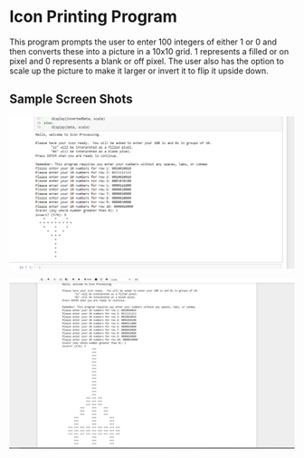 # Icon Printing Program
This program prompts the user to enter 100 integers of either 1 or 0 and then converts these into a picture in a 10x10 grid.
1 represents a filled or on pixel and 0 represents a blank or off pixel.
The user also has the option to scale up the picture to make it larger or invert it to flip it upside down.

## Sample Screen Shots
![Insert Image](RegularIcon.PNG)

![Insert Image](InvertedIcon.PNG)

